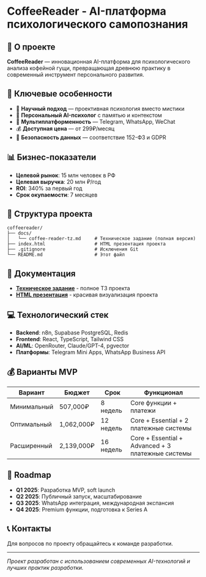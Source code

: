 # CoffeeReader - AI-платформа психологического самопознания

## 📌 О проекте

**CoffeeReader** — инновационная AI-платформа для психологического анализа кофейной гущи, превращающая древнюю практику в современный инструмент персонального развития.

## 🚀 Ключевые особенности

- 🧠 **Научный подход** — проективная психология вместо мистики
- 🤖 **Персональный AI-психолог** с памятью и контекстом
- 📱 **Мультиплатформенность** — Telegram, WhatsApp, WeChat
- 💰 **Доступная цена** — от 299₽/месяц
- 🔐 **Безопасность данных** — соответствие 152-ФЗ и GDPR

## 📊 Бизнес-показатели

- **Целевой рынок**: 15 млн человек в РФ
- **Целевая выручка**: 20 млн ₽/год
- **ROI**: 340% за первый год
- **Срок окупаемости**: 7 месяцев

## 📁 Структура проекта

```
coffeereader/
├── docs/
│   └── coffee-reader-tz.md     # Техническое задание (полная версия)
├── index.html                  # HTML презентация проекта
├── .gitignore                  # Исключения Git
└── README.md                   # Этот файл
```

## 📖 Документация

- **[Техническое задание](docs/coffee-reader-tz.md)** - полное ТЗ проекта
- **[HTML презентация](index.html)** - красивая визуализация проекта

## 💻 Технологический стек

- **Backend**: n8n, Supabase PostgreSQL, Redis
- **Frontend**: React, TypeScript, Tailwind CSS
- **AI/ML**: OpenRouter, Claude/GPT-4, pgvector
- **Платформы**: Telegram Mini Apps, WhatsApp Business API

## 💰 Варианты MVP

| Вариант | Бюджет | Срок | Функционал |
|---------|--------|------|------------|
| Минимальный | 507,000₽ | 8 недель | Core функции + платежи |
| Оптимальный | 1,062,000₽ | 12 недель | Core + Essential + 2 платежные системы |
| Расширенный | 2,139,000₽ | 16 недель | Core + Essential + Advanced + 3 платежные системы |

## 🎯 Roadmap

- **Q1 2025**: Разработка MVP, soft launch
- **Q2 2025**: Публичный запуск, масштабирование
- **Q3 2025**: WhatsApp интеграция, международная экспансия
- **Q4 2025**: Premium функции, подготовка к Series A

## 📞 Контакты

Для вопросов по проекту обращайтесь к команде разработки.

---

*Проект разработан с использованием современных AI-технологий и лучших практик разработки.*